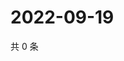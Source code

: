 # 2022-09-19

共 0 条

<!-- BEGIN WEIBO -->
<!-- 最后更新时间 Mon Sep 19 2022 03:14:22 GMT+0800 (China Standard Time) -->

<!-- END WEIBO -->
